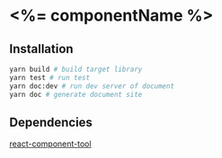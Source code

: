 # <%= componentName %>

## Installation

```bash
yarn build # build target library
yarn test # run test
yarn doc:dev # run dev server of document
yarn doc # generate document site
```

## Dependencies

[react-component-tool](https://github.com/lkiarest/react-component-tool)
